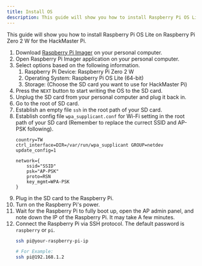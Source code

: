 ```yaml
---
title: Install OS
description: This guide will show you how to install Raspberry Pi OS Lite on Raspberry Pi Zero 2 W for the HackMaster Pi.
---
```


This guide will show you how to install Raspberry Pi OS Lite on Raspberry Pi Zero 2 W for the HackMaster Pi.

1. Download [Raspberry Pi Imager](https://www.raspberrypi.com/software/) on your personal computer.
2. Open Raspberry Pi Imager application on your personal computer.
3. Select options based on the following information.
   1. Raspberry Pi Device: Raspberry Pi Zero 2 W
   2. Operating System: Raspberry Pi OS Lite (64-bit)
   3. Storage: (Choose the SD card you want to use for HackMaster Pi)
4. Press the `NEXT` button to start writing the OS to the SD card.
5. Unplug the SD card from your personal computer and plug it back in.
6. Go to the root of SD card.
7. Establish an empty file `ssh` in the root path of your SD card.
8. Establish config file `wpa_supplicant.conf` for Wi-Fi setting in the root path of your SD card (Remember to replace the currect SSID and AP-PSK following).
    ```
    country=TW
    ctrl_interface=DIR=/var/run/wpa_supplicant GROUP=netdev
    update_config=1

    network={
        ssid="SSID"
        psk="AP-PSK"
        proto=RSN
        key_mgmt=WPA-PSK
    }
    ```
9.  Plug in the SD card to the Raspberry Pi.
10. Turn on the Raspberry Pi's power.
11. Wait for the Raspberry Pi to fully boot up, open the AP admin panel, and note down the IP of the Raspberry Pi. It may take A few minutes.
12. Connect the Raspberry Pi via SSH protocol. The default password is `raspberry` or `pi`.
    ```bash
    ssh pi@your-raspberry-pi-ip
    
    # For Example:
    ssh pi@192.168.1.2
    ```